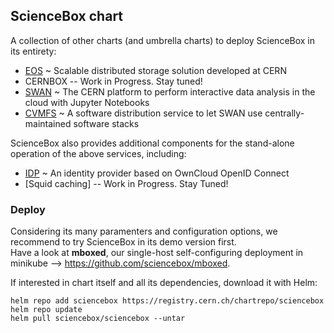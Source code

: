 ## ScienceBox chart

A collection of other charts (and umbrella charts) to deploy ScienceBox in its entirety:
- [EOS](https://eos-web.web.cern.ch/eos-web/) ~ Scalable distributed storage solution developed at CERN
- CERNBOX -- Work in Progress. Stay tuned!
- [SWAN](https://swan.web.cern.ch/swan/) ~ The CERN platform to perform interactive data analysis in the cloud with Jupyter Notebooks
- [CVMFS](https://cernvm.cern.ch/fs/) ~ A software distribution service to let SWAN use centrally-maintained software stacks

ScienceBox also provides additional components for the stand-alone operation of the above services, including:
- [IDP](https://owncloud.dev/extensions/idp/) ~ An identity provider based on OwnCloud OpenID Connect
- [Squid caching] -- Work in Progress. Stay Tuned!


### Deploy
Considering its many paramenters and configuration options, we recommend to try ScienceBox in its demo version first.  
Have a look at **mboxed**, our single-host self-configuring deployment in minikube --> https://github.com/sciencebox/mboxed.

If interested in chart itself and all its dependencies, download it with Helm:
```
helm repo add sciencebox https://registry.cern.ch/chartrepo/sciencebox
helm repo update
helm pull sciencebox/sciencebox --untar
```
